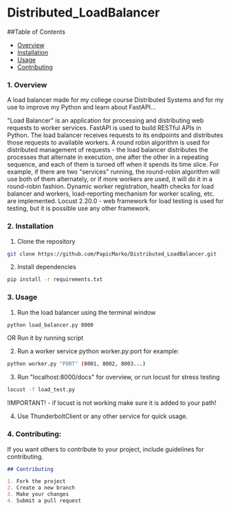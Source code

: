 # Distributed_LoadBalancer


##Table of Contents


- [Overview](#overview)
- [Installation](#installation)
- [Usage](#usage)
- [Contributing](#contributing)



### 1. Overview
A load balancer made for my college course Distributed Systems and for my use to improve my Python and learn about FastAPI...

"Load Balancer" is an application for processing and distributing web requests to worker services. FastAPI is used to build RESTful APIs in Python. The load balancer receives requests to its endpoints and distributes those requests to available workers. A round robin algorithm is used for distributed management of requests - the load balancer distributes the processes that alternate in execution, one after the other in a repeating sequence, and each of them is turned off when it spends its time slice. For example, if there are two "services" running, the round-robin algorithm will use both of them alternately, or if more workers are used, it will do it in a round-robin fashion. Dynamic worker registration, health checks for load balancer and workers, load-reporting mechanism for worker scaling, etc. are implemented. Locust 2.20.0 - web framework for load testing is used for testing, but it is possible use any other framework.


### 2. Installation

1. Clone the repository
 ```bash
git clone https://github.com/PapicMarko/Distributed_LoadBalancer.git
 ```

2. Install dependencies 
 ```bash
pip install -r requirements.txt
 ```


### 3. Usage

1. Run the load balancer using the terminal window 
 ```bash
python load_balancer.py 8000
 ```
OR Run it by running script

2. Run a worker service
python worker.py:port for example: 
```bash 
python worker.py "PORT" (8001, 8002, 8003...)
```

3. Run "localhost:8000/docs" for overview, or run locust for stress testing
```bash
locust -f load_test.py  
```
!IMPORTANT! - if locust is not working make sure it is added to your path!

4. Use ThunderboltClient or any other service for quick usage.


### 4. Contributing:

If you want others to contribute to your project, include guidelines for contributing.

```markdown
## Contributing

1. Fork the project
2. Create a new branch
3. Make your changes
4. Submit a pull request

